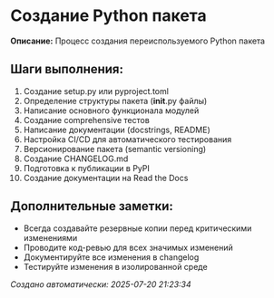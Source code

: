 # Создание Python пакета

**Описание:** Процесс создания переиспользуемого Python пакета

## Шаги выполнения:

1. Создание setup.py или pyproject.toml
2. Определение структуры пакета (__init__.py файлы)
3. Написание основного функционала модулей
4. Создание comprehensive тестов
5. Написание документации (docstrings, README)
6. Настройка CI/CD для автоматического тестирования
7. Версионирование пакета (semantic versioning)
8. Создание CHANGELOG.md
9. Подготовка к публикации в PyPI
10. Создание документации на Read the Docs

## Дополнительные заметки:

- Всегда создавайте резервные копии перед критическими изменениями
- Проводите код-ревью для всех значимых изменений
- Документируйте все изменения в changelog
- Тестируйте изменения в изолированной среде

*Создано автоматически: 2025-07-20 21:23:34*
